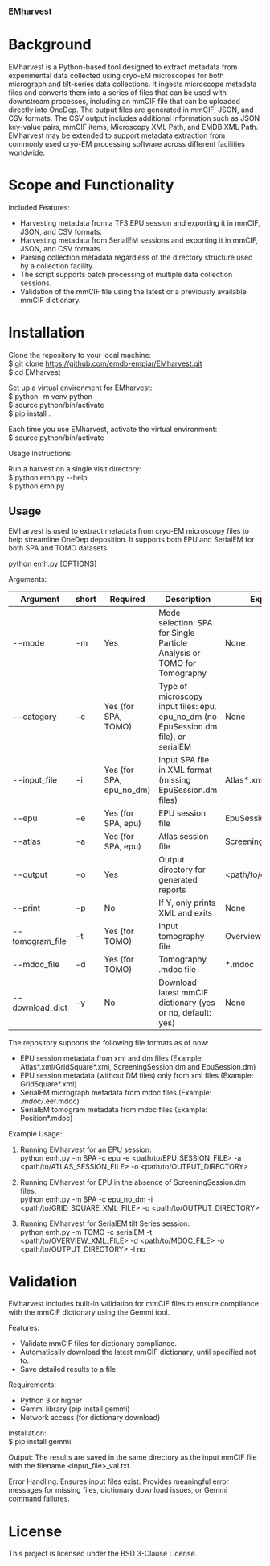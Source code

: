 ### EMharvest

# Background

EMharvest is a Python-based tool designed to extract metadata from experimental data collected using cryo-EM microscopes for both micrograph and tilt-series data collections. It ingests microscope metadata files and converts them into a series of files that can be used with downstream processes, including an mmCIF file that can be uploaded directly into OneDep. The output files are generated in mmCIF, JSON, and CSV formats. The CSV output includes additional information such as JSON key-value pairs, mmCIF items, Microscopy XML Path, and EMDB XML Path. EMharvest may be extended to support metadata extraction from commonly used cryo-EM processing software across different facilities worldwide.

# Scope and Functionality

Included Features:
- Harvesting metadata from a TFS EPU session and exporting it in mmCIF, JSON, and CSV formats.
- Harvesting metadata from SerialEM sessions and exporting it in mmCIF, JSON, and CSV formats.
- Parsing collection metadata regardless of the directory structure used by a collection facility.
- The script supports batch processing of multiple data collection sessions.
- Validation of the mmCIF file using the latest or a previously available mmCIF dictionary.


# Installation

Clone the repository to your local machine:  
$ git clone https://github.com/emdb-empiar/EMharvest.git  
$ cd EMharvest  

Set up a virtual environment for EMharvest:  
$ python -m venv python  
$ source python/bin/activate  
$ pip install .

Each time you use EMharvest, activate the virtual environment:  
$ source python/bin/activate

Usage Instructions:

Run a harvest on a single visit directory:  
$ python emh.py --help  
$ python emh.py  

## Usage

EMharvest is used to extract metadata from cryo-EM microscopy files to help streamline OneDep deposition. It supports both EPU and SerialEM for both SPA and TOMO datasets.

python emh.py [OPTIONS]  

Arguments:

|Argument|	short|	Required|	Description| Expected files 
|--------|------|---------|------------|-----|
|--mode|	-m|	Yes|	Mode selection: SPA for Single Particle Analysis or TOMO for Tomography| None|
|--category|	-c|	Yes (for SPA, TOMO)|	Type of microscopy input files: epu, epu_no_dm (no EpuSession.dm file), or serialEM| None |
|--input_file|	-i|	Yes (for SPA, epu_no_dm)|	Input SPA file in XML format (missing EpuSession.dm files)| Atlas*.xml/GridSquare*.xml |
|--epu|		-e|	Yes (for SPA, epu)|	EPU session file | EpuSession.dm |
|--atlas|	-a|	Yes (for SPA, epu)|	Atlas session file | ScreeningSession.dm | 
|--output|	-o|	Yes|	Output directory for generated reports| <path/to/output/folder> | 
|--print|	-p|	No|	If Y, only prints XML and exits| None |
|--tomogram_file|	-t|	Yes (for TOMO)|	Input tomography file | Overview.xml/*.xml |  
|--mdoc_file|	-d|	Yes (for TOMO)|	Tomography .mdoc file| *.mdoc |
|--download_dict|	-y|	 No|	Download latest mmCIF dictionary (yes or no, default: yes)|  None|

The repository supports the following file formats as of now:  
- EPU session metadata from xml and dm files (Example: Atlas*.xml/GridSquare*.xml, ScreeningSession.dm and EpuSession.dm)
- EPU session metadata (without DM files) only from xml files (Example: GridSquare*.xml)
- SerialEM micrograph metadata from mdoc files (Example: *.mdoc/*.eer.mdoc)
- SerialEM tomogram metadata from mdoc files (Example: Position*.mdoc)

Example Usage:

1. Running EMharvest for an EPU session:  
python emh.py -m SPA -c epu -e <path/to/EPU_SESSION_FILE> -a <path/to/ATLAS_SESSION_FILE> -o <path/to/OUTPUT_DIRECTORY>

2. Running EMharvest for EPU in the absence of ScreeningSession.dm files:  
python emh.py -m SPA -c epu_no_dm -i <path/to/GRID_SQUARE_XML_FILE> -o <path/to/OUTPUT_DIRECTORY>

3. Running EMharvest for SerialEM tilt Series session:  
python emh.py -m TOMO -c serialEM -t <path/to/OVERVIEW_XML_FILE> -d <path/to/MDOC_FILE> -o <path/to/OUTPUT_DIRECTORY> -l no

# Validation

EMharvest includes built-in validation for mmCIF files to ensure compliance with the mmCIF dictionary using the Gemmi tool. 

Features:  
- Validate mmCIF files for dictionary compliance.
- Automatically download the latest mmCIF dictionary, until specified not to.
- Save detailed results to a file.

Requirements:  
- Python 3 or higher
- Gemmi library (pip install gemmi)
- Network access (for dictionary download)

Installation:  
$ pip install gemmi

Output:
The results are saved in the same directory as the input mmCIF file with the filename <input_file>_val.txt.

Error Handling:
Ensures input files exist.
Provides meaningful error messages for missing files, dictionary download issues, or Gemmi command failures.

# License
This project is licensed under the BSD 3-Clause License.
